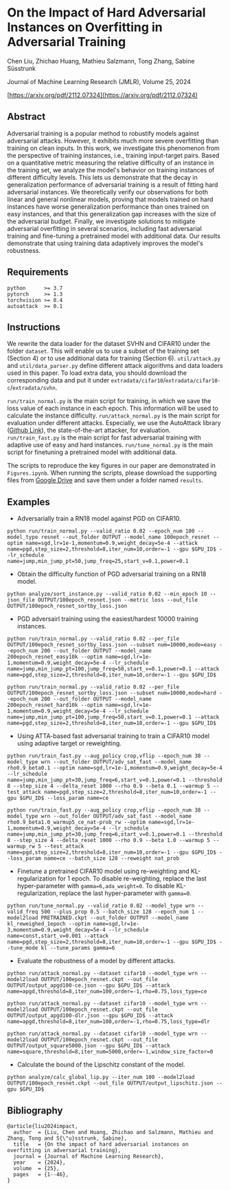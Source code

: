 # On the Impact of Hard Adversarial Instances on Overfitting in Adversarial Training

Chen Liu, Zhichao Huang, Mathieu Salzmann, Tong Zhang, Sabine Süsstrunk

Journal of Machine Learning Research (JMLR), Volume 25, 2024

[https://arxiv.org/pdf/2112.07324](https://arxiv.org/pdf/2112.07324)

## Abstract

Adversarial training is a popular method to robustify models against adversarial attacks. However, it exhibits much more severe overfitting than training on clean inputs. In this work, we investigate this phenomenon from the perspective of training instances, i.e., training input-target pairs. Based on a quantitative metric measuring the relative difficulty of an instance in the training set, we analyze the model's behavior on training instances of different difficulty levels. This lets us demonstrate that the decay in generalization performance of adversarial training is a result of fitting hard adversarial instances. We theoretically verify our observations for both linear and general nonlinear models, proving that models trained on hard instances have worse generalization performance than ones trained on easy instances, and that this generalization gap increases with the size of the adversarial budget. Finally, we investigate solutions to mitigate adversarial overfitting in several scenarios, including fast adversarial training and fine-tuning a pretrained model with additional data. Our results demonstrate that using training data adaptively improves the model's robustness.

## Requirements

```
python      >= 3.7
pytorch     >= 1.3
torchvision >= 0.4
autoattack  >= 0.1
```

## Instructions

We rewrite the data loader for the dataset SVHN and CIFAR10 under the folder `dataset`.
This will enable us to use a subset of the training set (Section 4) or to use additional data for training (Section 6).
`util/attack.py` and `util/data_parser.py` define different attack algorithms and data loaders used in this paper.
To load extra data, you should download the corresponding data and put it under `extradata/cifar10`/`extradata/cifar10-c`/`extradata/svhn`.

`run/train_normal.py` is the main script for training, in which we save the loss value of each instance in each epoch. This information will be used to calculate the instance difficulty.
`run/attack_normal.py` is the main script for evaluation under different attacks. Especially, we use the AutoAttack library ([Github Link](https://github.com/fra31/auto-attack)), the state-of-the-art attacker, for evaluation.
`run/train_fast.py` is the main script for fast adversarial training with adaptive use of easy and hard instances.
`run/tune_normal.py` is the main script for finetuning a pretrained model with additional data.

The scripts to reproduce the key figures in our paper are demonstrated in `Figures.ipynb`. When running the scripts, please download the supporting files from [Google Drive](https://drive.google.com/drive/folders/1sVBzk4xdr1K-_KD_cJSXBLS-vRfcTTHF?usp=share_link) and save them under a folder named `results`.

## Examples

* Adversarially train a RN18 model against PGD on CIFAR10.

```
python run/train_normal.py --valid_ratio 0.02 --epoch_num 100 --model_type resnet --out_folder OUTPUT --model_name 100epoch_resnet --optim name=sgd,lr=1e-1,momentum=0.9,weight_decay=5e-4 --attack name=pgd,step_size=2,threshold=8,iter_num=10,order=-1 --gpu $GPU_ID$ --lr_schedule name=jump,min_jump_pt=50,jump_freq=25,start_v=0.1,power=0.1
```

* Obtain the difficulty function of PGD adversarial training on a RN18 model.

```
python analyze/sort_instance.py --valid_ratio 0.02 --min_epoch 10 --json_file OUTPUT/100epoch_resnet.json --metric loss --out_file OUTPUT/100epoch_resnet_sortby_loss.json
```

* PGD adversairl training using the easiest/hardest 10000 training instances.

```
python run/train_normal.py --valid_ratio 0.02 --per_file OUTPUT/100epoch_resnet_sortby_loss.json --subset num=10000,mode=easy --epoch_num 200 --out_folder OUTPUT --model_name 200epoch_resnet_easy10k --optim name=sgd,lr=1e-1,momentum=0.9,weight_decay=5e-4 --lr_schedule name=jump,min_jump_pt=100,jump_freq=50,start_v=0.1,power=0.1 --attack name=pgd,step_size=2,threshold=8,iter_num=10,order=-1 --gpu $GPU_ID$

python run/train_normal.py --valid_ratio 0.02 --per_file OUTPUT/100epoch_resnet_sortby_loss.json --subset num=10000,mode=hard --epoch_num 200 --out_folder OUTPUT --model_name 200epoch_resnet_hard10k --optim name=sgd,lr=1e-1,momentum=0.9,weight_decay=5e-4 --lr_schedule name=jump,min_jump_pt=100,jump_freq=50,start_v=0.1,power=0.1 --attack name=pgd,step_size=2,threshold=8,iter_num=10,order=-1 --gpu $GPU_ID$
```

* Using ATTA-based fast adversarial training to train a CIFAR10 model using adaptive target or reweighting.

```
python run/train_fast.py --aug_policy crop,vflip --epoch_num 38 --model_type wrn --out_folder OUTPUT/adv_sat_fast --model_name rho0.9_beta0.1 --optim name=sgd,lr=1e-1,momentum=0.9,weight_decay=5e-4 --lr_schedule name=jump,min_jump_pt=30,jump_freq=6,start_v=0.1,power=0.1 --threshold 8 --step_size 4 --delta_reset 1000 --rho 0.9 --beta 0.1 --warmup 5 --test_attack name=pgd,step_size=2,threshold=8,iter_num=10,order=-1 --gpu $GPU_ID$ --loss_param name=ce

python run/train_fast.py --aug_policy crop,vflip --epoch_num 38 --model_type wrn --out_folder OUTPUT/adv_sat_fast --model_name rho0.9_beta1.0_warmup5_ce_nat-prob_rw --optim name=sgd,lr=1e-1,momentum=0.9,weight_decay=5e-4 --lr_schedule name=jump,min_jump_pt=30,jump_freq=6,start_v=0.1,power=0.1 --threshold 8 --step_size 4 --delta_reset 1000 --rho 0.9 --beta 1.0 --warmup 5 --warmup_rw 5 --test_attack name=pgd,step_size=2,threshold=8,iter_num=10,order=-1 --gpu $GPU_ID$ --loss_param name=ce --batch_size 128 --reweight nat_prob
```

* Finetune a pretrained CIFAR10 model using re-weighting and KL-regularization for 1 epoch. To disable re-weighting, replace the last hyper-parameter with `gamma=6,ada_weight=0`. To disable KL-regularization, replace the last hyper-parameter with `gamma=0`.

```
python run/tune_normal.py --valid_ratio 0.02 --model_type wrn --valid_freq 500 --plus_prop 0.5 --batch_size 128 --epoch_num 1 --model2load PRETRAINED.ckpt --out_folder OUTPUT --model_name kl_reweighed_1epoch --optim name=sgd,lr=1e-3,momentum=0.9,weight_decay=5e-4 --lr_schedule name=const,start_v=0.001 --attack name=pgd,step_size=2,threshold=8,iter_num=10,order=-1 --gpu $GPU_ID$ --tune_mode kl --tune_params gamma=6
```

* Evaluate the robustness of a model by different attacks.

```
python run/attack_normal.py --dataset cifar10 --model_type wrn --model2load OUTPUT/100epoch_resnet.ckpt --out_file OUTPUT/output_apgd100-ce.json --gpu $GPU_ID$ --attack name=apgd,threshold=8,iter_num=100,order=-1,rho=0.75,loss_type=ce

python run/attack_normal.py --dataset cifar10 --model_type wrn --model2load OUTPUT/100epoch_resnet.ckpt --out_file OUTPUT/output_apgd100-dlr.json --gpu $GPU_ID$ --attack name=apgd,threshold=8,iter_num=100,order=-1,rho=0.75,loss_type=dlr

python run/attack_normal.py --dataset cifar10 --model_type wrn --model2load OUTPUT/100epoch_resnet.ckpt --out_file OUTPUT/output_square5000.json --gpu $GPU_ID$ --attack name=square,threshold=8,iter_num=5000,order=-1,window_size_factor=0
```

* Calculate the bound of the Lipschitz constant of the model.

```
python analyze/calc_global_lip.py --iter_num 100 --model2load OUTPUT/100epoch_resnet.ckpt --out_file OUTPUT/output_lipschitz.json --gpu $GPU_ID$
```

## Bibliography

```
@article{liu2024impact,
  author  = {Liu, Chen and Huang, Zhichao and Salzmann, Mathieu and Zhang, Tong and S{\"u}sstrunk, Sabine},
  title   = {On the impact of hard adversarial instances on overfitting in adversarial training},
  journal = {Journal of Machine Learning Research},
  year    = {2024},
  volume  = {25},
  pages   = {1--46},
}
```
